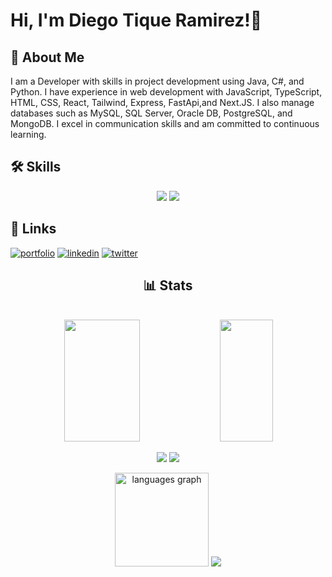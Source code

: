 # Hi, I'm Diego Tique Ramirez!👋

## 🚀 About Me
I am a Developer with skills in project development using Java, C#, and Python. I have experience in web development with JavaScript, TypeScript, HTML, CSS, React, Tailwind, Express, FastApi,and Next.JS. I also manage databases such as MySQL, SQL Server, Oracle DB, PostgreSQL, and MongoDB. I excel in communication skills and am committed to continuous learning.

## 🛠 Skills
<div align="center">
    <img src="https://skillicons.dev/icons?i=react,mui,html,css,git,cs,github,tailwind,nextjs,docker,jest,kafka" />
    <img src="https://skillicons.dev/icons?i=nodejs,python,javascript,typescript,express,firebase,mongodb,java,postgres,mysql,spring,redis" /><br>
</div>

## 🔗 Links
[![portfolio](https://img.shields.io/badge/my_portfolio-000?style=for-the-badge&logo=ko-fi&logoColor=white)](https://katherineoelsner.com/)
[![linkedin](https://img.shields.io/badge/linkedin-0A66C2?style=for-the-badge&logo=linkedin&logoColor=white)](https://www.linkedin.com/)
[![twitter](https://img.shields.io/badge/twitter-1DA1F2?style=for-the-badge&logo=twitter&logoColor=white)](https://twitter.com/)

<h2 align="center">📊 Stats</h2>
<br>

<div align="center">
    <img width="49%" height="195px" src="https://github-readme-stats.vercel.app/api?username=Kracken914dt&show_icons=true&include_all_commits=true&count_private=true&theme=transparent&hide_border=true"/>
    <img width="41%" height="195px" class="bg-black" src="http://github-profile-summary-cards.vercel.app/api/cards/most-commit-language?username=Kracken914dt&theme=transparent" />
</div>

<p align="center">
    <img src="https://github-readme-streak-stats.herokuapp.com/?user=Kracken914dt&theme=github_dark&hide_border=true"/>
    <img src="http://github-profile-summary-cards.vercel.app/api/cards/productive-time?username=Kracken914dt&theme=github_dark&utcOffset=8&hide_border=true&include_all_commits=true&count_private=true" />
</p>

<div align="center">
    <img src="https://github-readme-stats.vercel.app/api/top-langs?username=Kracken914dt&locale=en&hide_title=false&layout=compact&card_width=320&langs_count=5&theme=github_dark&hide_border=true" height="150" alt="languages graph"  />
    <img src="http://github-profile-summary-cards.vercel.app/api/cards/profile-details?username=Kracken914dt&theme=github_dark&hide_border=true" />
</div>


